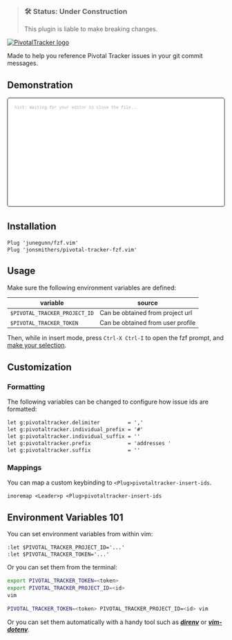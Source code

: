> ### 🛠 Status: Under Construction
> This plugin is liable to make breaking changes.

[![PivotalTracker logo](https://assets.pivotaltracker.com/marketing_assets/shared_home/tracker-4679313e699d9ba696371344953de96c81d207d967a43f121d353391c81c9ba7.svg)](https://pivotaltracker.com)

Made to help you reference Pivotal Tracker issues in your git commit messages.

## Demonstration

![Demonstration](https://github.com/jonsmithers/pivotal-tracker-fzf.vim/raw/images/terminalizer/render1541963208390.gif)

## Installation

```vim
Plug 'junegunn/fzf.vim'
Plug 'jonsmithers/pivotal-tracker-fzf.vim'
```

## Usage


Make sure the following environment variables are defined:

| variable                      | source                            |
| ---                           | ---                               |
| `$PIVOTAL_TRACKER_PROJECT_ID` | Can be obtained from project url  |
| `$PIVOTAL_TRACKER_TOKEN`      | Can be obtained from user profile |

Then, while in insert mode, press `Ctrl-X Ctrl-I` to open the fzf prompt, and
[make your selection](https://github.com/junegunn/fzf#using-the-finder).

## Customization

### Formatting

The following variables can be changed to configure how issue ids are
formatted:

```vim
let g:pivotaltracker.delimiter         = ','
let g:pivotaltracker.individual_prefix = '#'
let g:pivotaltracker.individual_suffix = ''
let g:pivotaltracker.prefix            = 'addresses '
let g:pivotaltracker.suffix            = ''
```

### Mappings

You can map a custom keybinding to `<Plug>pivotaltracker-insert-ids`.

```vim
inoremap <Leader>p <Plug>pivotaltracker-insert-ids
```

## Environment Variables 101

You can set environment variables from within vim:

```vim
:let $PIVOTAL_TRACKER_PROJECT_ID='...'
:let $PIVOTAL_TRACKER_TOKEN='...'
```

Or you can set them from the terminal:

```bash
export PIVOTAL_TRACKER_TOKEN=<token>
export PIVOTAL_TRACKER_PROJECT_ID=<id>
vim
```

```bash
PIVOTAL_TRACKER_TOKEN=<token> PIVOTAL_TRACKER_PROJECT_ID=<id> vim
```

Or you can set them automatically with a handy tool such as
[***direnv***](https://direnv.net/) or
[***vim-dotenv***](https://github.com/tpope/vim-dotenv).
